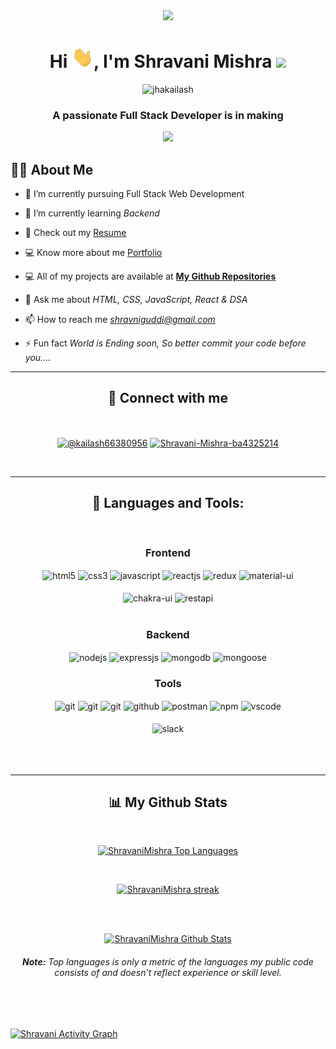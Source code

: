 <div align="center">
  <img src="https://media.giphy.com/media/M9gbBd9nbDrOTu1Mqx/giphy.gif" width="100"/>
</div>



<h1 align="center">Hi <img src="https://raw.githubusercontent.com/ABSphreak/ABSphreak/master/gifs/Hi.gif" width="35">, I'm Shravani Mishra <img src="https://camo.githubusercontent.com/d3359cb00ab0b5ed8f2e1fe3fceb4fbaf3b614340f8c0db99c17b9f50b351770/68747470733a2f2f656d6f6a69732e736c61636b6d6f6a69732e636f6d2f656d6f6a69732f696d616765732f313533313834393433302f343234362f626c6f622d73756e676c61737365732e6769663f31353331383439343330" width="32"/></h1>

<p align="center"> <img src="https://komarev.com/ghpvc/?username=jhakailash&label=Profile%20views&color=0e75b6&style=flat" alt="jhakailash" /> </p>

<h3 align="center">A passionate Full Stack Developer is in making</h3>

<!-- Typing SVG by DenverCoder1 - https://github.com/DenverCoder1/readme-typing-svg -->

<p align="center">
  <a href="https://github.com/DenverCoder1/readme-typing-svg">
    <img src="https://readme-typing-svg.demolab.com/?lines=hi! My self Shravani 🏽; I am a Full-stack%20web%20developer 🏻‍💻; interested in Sports 🏃‍♂️♂️;Curious%20to%20learn%20new%20things !&font=Fira%20Code&center=true&width=440&height=45&color=#37bcf7&vCenter=true&size=22&pause=1000"></a>
</p>



## 🙋‍♂️ About Me

- 🔭 I’m currently pursuing Full Stack Web Development

- 🌱 I’m currently learning *Backend*

- 📄 Check out my [Resume](https://drive.google.com/file/d/1BsG9ZxBvAco-8TkAEnkHF2JtFLI7SNT_/view?usp=sharing)

- 💻 Know more about me [Portfolio](https://ShravaniMishra.github.io/)

- 💻 All of my projects are available at **[My Github Repositories](https://github.com/ShravaniMishra?tab=repositories)**

- 💬 Ask me about *HTML, CSS, JavaScript, React & DSA*

- 📫 How to reach me *shravniguddi@gmail.com*

- ⚡ Fun fact *World is Ending soon, So better commit your code before you....*


<hr />


<h2 align="center">📱 Connect with me</h2>
<br />

<p align="center">
<a href="" target="blank"><img align="center" src="https://raw.githubusercontent.com/rahuldkjain/github-profile-readme-generator/master/src/images/icons/Social/twitter.svg" alt="@kailash66380956" height="30" width="40" /></a>
<a href="https://www.linkedin.com/in/shravani-mishra-3393651b0/" target="blank"><img align="center" src="https://raw.githubusercontent.com/rahuldkjain/github-profile-readme-generator/master/src/images/icons/Social/linked-in-alt.svg" alt="Shravani-Mishra-ba4325214" height="30" width="40" /></a>
</p>
<br />

<hr />


<h2 align="center">🚀 Languages and Tools:</h2>
<br/>
<div align="center">
 
 <div align="center"><h3 align="center">Frontend</h3>
<img src="https://img.shields.io/badge/html5-%23E34F26.svg?style=for-the-badge&logo=html5&logoColor=white" align="center" alt="html5">
<img src = "https://img.shields.io/badge/css3-%231572B6.svg?style=for-the-badge&logo=css3&logoColor=white" align="center" alt="css3">
<img src ="https://img.shields.io/badge/javascript-%23323330.svg?style=for-the-badge&logo=javascript&logoColor=%23F7DF1E" align="center" alt="javascript">
<img src="https://img.shields.io/badge/React-20232A?style=for-the-badge&logo=react&logoColor=61DAFB"  align="center" alt="reactjs" />
<img src="https://img.shields.io/badge/Redux-593D88?style=for-the-badge&logo=redux&logoColor=white"  align="center" alt="redux" />
<img src="https://img.shields.io/badge/Material%20UI-007FFF?style=for-the-badge&logo=mui&logoColor=white"  align="center" alt="material-ui"/>
<br/>
<br/>
  <img src = "https://img.shields.io/badge/chakra ui-%234ED1C5.svg?style=for-the-badge&logo=chakraui&logoColor=white" align="center" alt="chakra-ui"/>
  <img src="https://img.shields.io/badge/rest api-%23000000.svg?style=for-the-badge&logo=flask&logoColor=white" align="center" alt="restapi"/>
  
</div>
 <br/>
  <div align="center"><h3 align="center">Backend</h3> 
<img src="https://img.shields.io/badge/Node.js-339933?style=for-the-badge&logo=nodedotjs&logoColor=white" align="center" alt="nodejs" />
<img src="https://img.shields.io/badge/Express.js-000000?style=for-the-badge&logo=express&logoColor=white" align="center" alt="expressjs"/>
<img src="https://img.shields.io/badge/MongoDB-4EA94B?style=for-the-badge&logo=mongodb&logoColor=white" align="center" alt="mongodb"/>
<img src="https://img.shields.io/badge/mongoose-%2300f.svg?style=for-the-badge&logo=fastify&logoColor=white" align="center" alt="mongoose"/>
 </div>
  
  <div align="center"><h3 align="center">Tools</h3> 
   <img src="https://img.shields.io/badge/heroku-%23430098.svg?style=for-the-badge&logo=heroku&logoColor=white" align="center" alt="git"/>
   <img src="https://img.shields.io/badge/netlify-%23000000.svg?style=for-the-badge&logo=netlify&logoColor=#00C7B7" align="center" alt="git"/>
   <img src="https://img.shields.io/badge/vercel-%23000000.svg?style=for-the-badge&logo=vercel&logoColor=whit" align="center" alt="git"/>
<img src="https://img.shields.io/badge/GitHub-100000?style=for-the-badge&logo=github&logoColor=white"  align="center" alt="github"/>
<img src ="https://img.shields.io/badge/Postman-FF6C37?style=for-the-badge&logo=postman&logoColor=white" align="center" alt="postman">
<img src = "https://img.shields.io/badge/NPM-%23000000.svg?style=for-the-badge&logo=npm&logoColor=white" align="center" alt="npm">
   <img src="https://img.shields.io/badge/Visual%20Studio-5C2D91.svg?style=for-the-badge&logo=visual-studio&logoColor=white"  align="center" alt="vscode"/>
   <br/>
<br/>
   <img src="https://img.shields.io/badge/Slack-4A154B?style=for-the-badge&logo=slack&logoColor=white" align="center" alt="slack"/>
 </div>
</div>

<br/>
<!-- <br/>
<br/>
<img src="https://user-images.githubusercontent.com/82999542/132934744-131c1891-4a4f-4e88-a64a-36720ad7470b.png" align="center">

<br />
<br /> -->
<br/>



<br/>


<hr />


<h2 align="center">📊 My Github Stats</h2>
   <br/>   
    <p align="center">      
  <a href="https://github.com/ShravaniMishra/github-readme-stats"><img alt="ShravaniMishra Top Languages" src="https://github-readme-stats.vercel.app/api/top-langs/?username=ShravaniMishra&langs_count=8&count_private=true&layout=compact&theme=react&hide_border=true&bg_color=0D1117" /></a>
      </p>      
     <br/>
   <p align="center">
    <a href="https://github.com/ShravaniMishra/github-readme-streak-stats">
        <img title="🔥 Get streak stats for your profile at git.io/streak-stats" alt="ShravaniMishra streak" src="https://github-readme-streak-stats.herokuapp.com/?user=ShravaniMishra&hide_border=true&theme=react&hide_border=true&bg_color=0D1117"/>
    </a>
</p>                                                                                                                                              

  <br/>
  <br/>
     <p align="center">                                                                                                 
    <a href="https://github.com/ShravaniMishra/github-readme-stats"><img alt="ShravaniMishra Github Stats" src="https://github-readme-stats.vercel.app/api?username=ShravaniMishra&show_icons=true&locale=en&theme=react&hide_border=true&bg_color=0D1117" alt="ShravaniMishra" /></a>
    </p>                                                                 
 <h6 align="center"> <b>Note:</b> Top languages is only a metric of the languages my public code consists of and doesn't reflect experience or skill level.</h6>


<br/>
<br/>

<a href="https://github.com/ShravaniMishra/github-readme-activity-graph"><img alt="Shravani Activity Graph" src="https://activity-graph.herokuapp.com/graph?username=ShravaniMishra&bg_color=0D1117&color=5BCDEC&line=5BCDEC&point=FFFFFF&hide_border=true" /></a>

<br/>
<br/>
